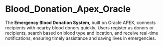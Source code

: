 # Blood_Donation_Apex_Oracle
The **Emergency Blood Donation System**, built on Oracle APEX, connects recipients with nearby blood donors quickly. Users register as donors or recipients, search based on blood type and location, and receive real-time notifications, ensuring timely assistance and saving lives in emergencies.
